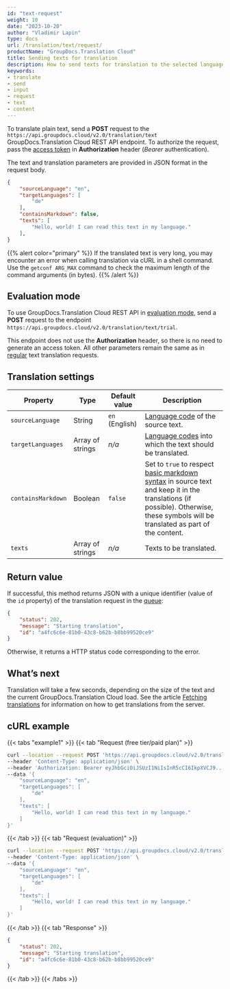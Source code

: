 ```yaml
---
id: "text-request"
weight: 10
date: "2023-10-20"
author: "Vladimir Lapin"
type: docs
url: /translation/text/request/
productName: "GroupDocs.Translation Cloud"
title: Sending texts for translation
description: How to send texts for translation to the selected languages.
keywords:
- translate
- send
- input
- request
- text
- content
---
```


To translate plain text, send a **POST** request to the `https://api.groupdocs.cloud/v2.0/translation/text` GroupDocs.Translation Cloud REST API endpoint. To authorize the request, pass the [access token](/translation/authorization/) in **Authorization** header (_Bearer_ authentication).

The text and translation parameters are provided in JSON format in the request body.

```json
{
	"sourceLanguage": "en",
	"targetLanguages": [
		"de"
	],
	"containsMarkdown": false,
	"texts": [
		"Hello, world! I can read this text in my language."
	],
}
```

{{% alert color="primary" %}} 
If the translated text is very long, you may encounter an error when calling translation via cURL in a shell command. Use the `getconf ARG_MAX` command to check the maximum length of the command arguments (in bytes).
{{% /alert %}}

## Evaluation mode

To use GroupDocs.Translation Cloud REST API in [evaluation mode](/translation/evaluation/), send a **POST** request to the endpoint `https://api.groupdocs.cloud/v2.0/translation/text/trial`.

This endpoint does not use the **Authorization** header, so there is no need to generate an access token. All other parameters remain the same as in [regular](/translation/subscription/) text translation requests.

## Translation settings

Property | Type | Default value | Description
-------- | ---- | ------------- | -----------
`sourceLanguage` | String | `en` (English) | [Language code](/translation/languages/) of the source text.
`targetLanguages` | Array of strings | _n/a_ | [Language codes](/translation/languages/) into which the text should be translated.
`containsMarkdown` | Boolean | `false` | Set to `true` to respect [basic markdown syntax](https://www.markdownguide.org/basic-syntax/) in source text and keep it in the translations (if possible). Otherwise, these symbols will be translated as part of the content.
`texts` | Array of strings | _n/a_ | Texts to be translated.

## Return value

If successful, this method returns JSON with a unique identifier (value of the `id` property) of the translation request in the [queue](/translation/workflow/):

```json
{
	"status": 202,
	"message": "Starting translation",
	"id": "a4fc6c6e-81b0-43c8-b62b-b8bb99520ce9"
}
```

Otherwise, it returns a HTTP status code corresponding to the error.

## What’s next

Translation will take a few seconds, depending on the size of the text and the current GroupDocs.Translation Cloud load. See the article [Fetching translations](/translation/text/fetch/) for information on how to get translations from the server.

## cURL example

{{< tabs "example1" >}}
{{< tab "Request (free tier/paid plan)" >}}
```bash
curl --location --request POST 'https://api.groupdocs.cloud/v2.0/translation/text' \
--header 'Content-Type: application/json' \
--header 'Authorization: Bearer eyJhbGciOiJSUzI1NiIsInR5cCI6IkpXVCJ9...UV1hLfgNCSQ4VKGCOA' \
--data '{
	"sourceLanguage": "en",
	"targetLanguages": [
		"de"
	],
	"texts": [
		"Hello, world! I can read this text in my language."
	]
}'
```
{{< /tab >}}
{{< tab "Request (evaluation)" >}}
```bash
curl --location --request POST 'https://api.groupdocs.cloud/v2.0/translation/text/trial' \
--header 'Content-Type: application/json' \
--data '{
	"sourceLanguage": "en",
	"targetLanguages": [
		"de"
	],
	"texts": [
		"Hello, world! I can read this text in my language."
	]
}'
```
{{< /tab >}}
{{< tab "Response" >}}
```json
{
	"status": 202,
	"message": "Starting translation",
	"id": "a4fc6c6e-81b0-43c8-b62b-b8bb99520ce9"
}
```
{{< /tab >}}
{{< /tabs >}}
